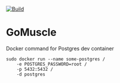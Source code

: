 [![Build](https://github.com/sneddonlewis/gomuscle/actions/workflows/ci.yml/badge.svg)](https://github.com/sneddonlewis/gobank/actions/workflows/ci.yml)

# GoMuscle 

Docker command for Postgres dev container

```
sudo docker run --name some-postgres /
    -e POSTGRES_PASSWORD=root /
    -p 5432:5432 /
    -d postgres
```

